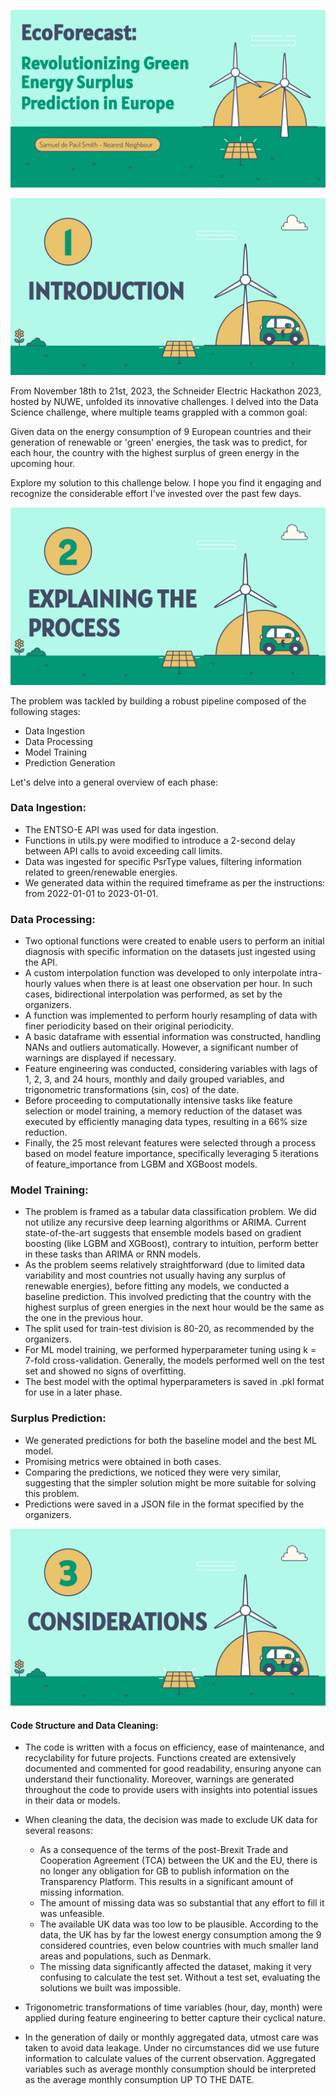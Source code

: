 <p align="center">
  <img src="https://github.com/samueldepaul/EcoForecast-SE-2023/blob/main/imgs/1.jpg?raw=true"/>
</p>

<p align="center">
  <img src="https://github.com/samueldepaul/EcoForecast-SE-2023/blob/main/imgs/2.jpg?raw=true"/>
</p>

From November 18th to 21st, 2023, the Schneider Electric Hackathon 2023, hosted by NUWE, unfolded its innovative challenges. I delved into the Data Science challenge, where multiple teams grappled with a common goal:

Given data on the energy consumption of 9 European countries and their generation of renewable or 'green' energies, the task was to predict, for each hour, the country with the highest surplus of green energy in the upcoming hour.

Explore my solution to this challenge below. I hope you find it engaging and recognize the considerable effort I've invested over the past few days.

<p align="center">
  <img src="https://github.com/samueldepaul/EcoForecast-SE-2023/blob/main/imgs/3.jpg?raw=true"/>
</p>

The problem was tackled by building a robust pipeline composed of the following stages:
- Data Ingestion
- Data Processing
- Model Training
- Prediction Generation

Let's delve into a general overview of each phase:
### Data Ingestion:
  - The ENTSO-E API was used for data ingestion.
  - Functions in utils.py were modified to introduce a 2-second delay between API calls to avoid exceeding call limits.
  - Data was ingested for specific PsrType values, filtering information related to green/renewable energies.
  - We generated data within the required timeframe as per the instructions: from 2022-01-01 to 2023-01-01.

### Data Processing:
  - Two optional functions were created to enable users to perform an initial diagnosis with specific information on the datasets just ingested using the API.
  - A custom interpolation function was developed to only interpolate intra-hourly values when there is at least one observation per hour. In such cases, bidirectional interpolation was performed, as set by the organizers.
  - A function was implemented to perform hourly resampling of data with finer periodicity based on their original periodicity.
  - A basic dataframe with essential information was constructed, handling NANs and outliers automatically. However, a significant number of warnings are displayed if necessary.
  - Feature engineering was conducted, considering variables with lags of 1, 2, 3, and 24 hours, monthly and daily grouped variables, and trigonometric transformations (sin, cos) of the date.
  - Before proceeding to computationally intensive tasks like feature selection or model training, a memory reduction of the dataset was executed by efficiently managing data types, resulting in a 66% size reduction.
  - Finally, the 25 most relevant features were selected through a process based on model feature importance, specifically leveraging 5 iterations of feature_importance from LGBM and XGBoost models.

### Model Training:
  - The problem is framed as a tabular data classification problem. We did not utilize any recursive deep learning algorithms or ARIMA. Current state-of-the-art suggests that ensemble models based on gradient boosting (like LGBM and XGBoost), contrary to intuition, perform better in these tasks than ARIMA or RNN models.
  - As the problem seems relatively straightforward (due to limited data variability and most countries not usually having any surplus of renewable energies), before fitting any models, we conducted a baseline prediction. This involved predicting that the country with the highest surplus of green energies in the next hour would be the same as the one in the previous hour.
  - The split used for train-test division is 80-20, as recommended by the organizers.
  - For ML model training, we performed hyperparameter tuning using k = 7-fold cross-validation. Generally, the models performed well on the test set and showed no signs of overfitting.
  - The best model with the optimal hyperparameters is saved in .pkl format for use in a later phase.

### Surplus Prediction:
  - We generated predictions for both the baseline model and the best ML model.
  - Promising metrics were obtained in both cases.
  - Comparing the predictions, we noticed they were very similar, suggesting that the simpler solution might be more suitable for solving this problem.
  - Predictions were saved in a JSON file in the format specified by the organizers.

<p align="center">
  <img src="https://github.com/samueldepaul/EcoForecast-SE-2023/blob/main/imgs/4.jpg?raw=true"/>
</p>

#### Code Structure and Data Cleaning:
  - The code is written with a focus on efficiency, ease of maintenance, and recyclability for future projects. Functions created are extensively documented and commented for good readability, ensuring anyone can understand their functionality. Moreover, warnings are generated throughout the code to provide users with insights into potential issues in their data or models.
  
  - When cleaning the data, the decision was made to exclude UK data for several reasons:
    - As a consequence of the terms of the post-Brexit Trade and Cooperation Agreement (TCA) between the UK and the EU, there is no longer any obligation for GB to publish information on the Transparency Platform. This results in a significant amount of missing information.
    - The amount of missing data was so substantial that any effort to fill it was unfeasible.
    - The available UK data was too low to be plausible. According to the data, the UK has by far the lowest energy consumption among the 9 considered countries, even below countries with much smaller land areas and populations, such as Denmark.
    - The missing data significantly affected the dataset, making it very confusing to calculate the test set. Without a test set, evaluating the solutions we built was impossible.

  - Trigonometric transformations of time variables (hour, day, month) were applied during feature engineering to better capture their cyclical nature.
  - In the generation of daily or monthly aggregated data, utmost care was taken to avoid data leakage. Under no circumstances did we use future information to calculate values of the current observation. Aggregated variables such as average monthly consumption should be interpreted as the average monthly consumption UP TO THE DATE.


